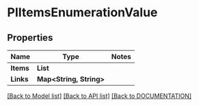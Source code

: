# PIItemsEnumerationValue

## Properties
Name | Type | Notes
------------ | ------------- | -------------
**Items** | **List<PIEnumerationValue>**
**Links** | **Map<String, String>**

[[Back to Model list]](../../DOCUMENTATION.md#documentation-for-models) [[Back to API list]](../../DOCUMENTATION.md#documentation-for-api-endpoints) [[Back to DOCUMENTATION]](../../DOCUMENTATION.md)
